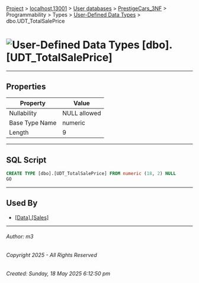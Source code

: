 #### 

[Project](../../../../../../index.md) > [localhost,13001](../../../../../index.md) > [User databases](../../../../index.md) > [PrestigeCars_3NF](../../../index.md) > Programmability > Types > [User-Defined Data Types](User-Defined_Data_Types.md) > dbo.UDT_TotalSalePrice

# ![User-Defined Data Types](../../../../../../Images/UserDefinedDataType32.png) [dbo].[UDT_TotalSalePrice]

---

## <a name="#properties"></a>Properties

| Property | Value |
|---|---|
| Nullability | NULL allowed |
| Base Type Name | numeric |
| Length | 9 |


---

## <a name="#sqlscript"></a>SQL Script

```sql
CREATE TYPE [dbo].[UDT_TotalSalePrice] FROM numeric (18, 2) NULL
GO

```


---

## <a name="#usedby"></a>Used By

* [[Data].[Sales]](../../../Tables/Data_Sales.md)


---

###### Author:  m3

###### Copyright 2025 - All Rights Reserved

###### Created: Sunday, 18 May 2025 6:12:50 pm

